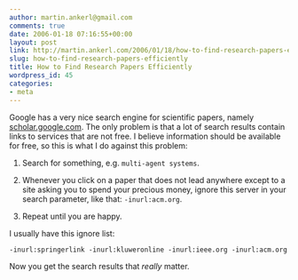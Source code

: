 ```yaml
---
author: martin.ankerl@gmail.com
comments: true
date: 2006-01-18 07:16:55+00:00
layout: post
link: http://martin.ankerl.com/2006/01/18/how-to-find-research-papers-efficiently/
slug: how-to-find-research-papers-efficiently
title: How to Find Research Papers Efficiently
wordpress_id: 45
categories:
- meta
---
```


Google has a very nice search engine for scientific papers, namely [scholar.google.com](http://scholar.google.com/). The only problem is that a lot of search results contain links to services that are not free. I believe information should be available for free, so this is what I do against this problem:
	
1. Search for something, e.g. `multi-agent systems`.

1. Whenever you click on a paper that does not lead anywhere except to a site asking you to spend your precious money, ignore this server in your search parameter, like that: `-inurl:acm.org`.

1. Repeat until you are happy.

I usually have this ignore list:

```
-inurl:springerlink -inurl:kluweronline -inurl:ieee.org -inurl:acm.org
```

Now you get the search results that _really_ matter.


